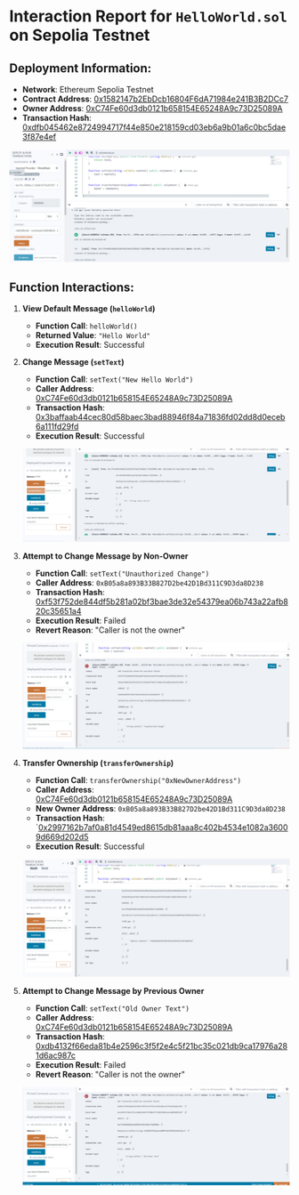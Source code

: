 # Interaction Report for `HelloWorld.sol` on Sepolia Testnet

## Deployment Information:
- **Network**: Ethereum Sepolia Testnet
- **Contract Address**: [0x1582147b2EbDcb16804F6dA71984e241B3B2DCc7](https://sepolia.etherscan.io/address/0x1582147b2EbDcb16804F6dA71984e241B3B2DCc7)
- **Owner Address**: [0xC74Fe60d3db0121b658154E65248A9c73D25089A](https://sepolia.etherscan.io/address/0xC74Fe60d3db0121b658154E65248A9c73D25089A)
- **Transaction Hash**: [0xdfb045462e8724994717f44e850e218159cd03eb6a9b01a6c0bc5dae3f87e4ef](https://sepolia.etherscan.io/tx/0xdfb045462e8724994717f44e850e218159cd03eb6a9b01a6c0bc5dae3f87e4ef)

![Create Contract](./IMG/1-Create-contract.jpg)

## Function Interactions:

1. **View Default Message (`helloWorld`)**
   - **Function Call**: `helloWorld()`
   - **Returned Value**: `"Hello World"`
   - **Execution Result**: Successful
  
   <!-- ![Call helloWorld Function](./IMG/3-call-helloWorld-function.jpg) -->

2. **Change Message (`setText`)**
   - **Function Call**: `setText("New Hello World")`
   - **Caller Address**: [0xC74Fe60d3db0121b658154E65248A9c73D25089A](https://sepolia.etherscan.io/address/0xC74Fe60d3db0121b658154E65248A9c73D25089A)
   - **Transaction Hash**: [0x3baffaab44cec80d58baec3bad88946f84a71836fd02dd8d0eceb6a111fd29fd](https://sepolia.etherscan.io/tx/0x3baffaab44cec80d58baec3bad88946f84a71836fd02dd8d0eceb6a111fd29fd) 
   - **Execution Result**: Successful

   ![Call setText Function](./IMG/2-call-setText-function.jpg)

3. **Attempt to Change Message by Non-Owner**
   - **Function Call**: `setText("Unauthorized Change")`
   - **Caller Address**: `0xB05a8a893B33B827D2be42D1Bd311C9D3da8D238`
   - **Transaction Hash**: [0xf53f752de844df5b281a02bf3bae3de32e54379ea06b743a22afb820c35651a4](https://sepolia.etherscan.io/tx/0xf53f752de844df5b281a02bf3bae3de32e54379ea06b743a22afb820c35651a4) 
   - **Execution Result**: Failed
   - **Revert Reason**: "Caller is not the owner"

   ![Call setText by Non-Owner](./IMG/4-call-setText-function-by-non-owner-address.jpg)

4. **Transfer Ownership (`transferOwnership`)**
   - **Function Call**: `transferOwnership("0xNewOwnerAddress")`
   - **Caller Address**: [0xC74Fe60d3db0121b658154E65248A9c73D25089A](https://sepolia.etherscan.io/address/0xC74Fe60d3db0121b658154E65248A9c73D25089A)
   - **New Owner Address**: `0xB05a8a893B33B827D2be42D1Bd311C9D3da8D238` 
   - **Transaction Hash**: `[0x2997162b7af0a81d4549ed8615db81aaa8c402b4534e1082a36009d669d202d5](https://sepolia.etherscan.io/tx/0x2997162b7af0a81d4549ed8615db81aaa8c402b4534e1082a36009d669d202d5)
   - **Execution Result**: Successful
 

   ![Call transferOwnership](./IMG/5-call-transferOwnership.jpg)

5. **Attempt to Change Message by Previous Owner**
   - **Function Call**: `setText("Old Owner Text")`
   - **Caller Address**: [0xC74Fe60d3db0121b658154E65248A9c73D25089A](https://sepolia.etherscan.io/address/0xC74Fe60d3db0121b658154E65248A9c73D25089A)
   - **Transaction Hash**: [0xdb4132f66eda81b4e2596c3f5f2e4c5f21bc35c021db9ca17976a281d6ac987c](https://sepolia.etherscan.io/tx/0xdb4132f66eda81b4e2596c3f5f2e4c5f21bc35c021db9ca17976a281d6ac987c)
   - **Execution Result**: Failed
   - **Revert Reason**: "Caller is not the owner"

   ![Call setText by Old Owner](./IMG/6-call-setText-function-by-old-owner.jpg)


